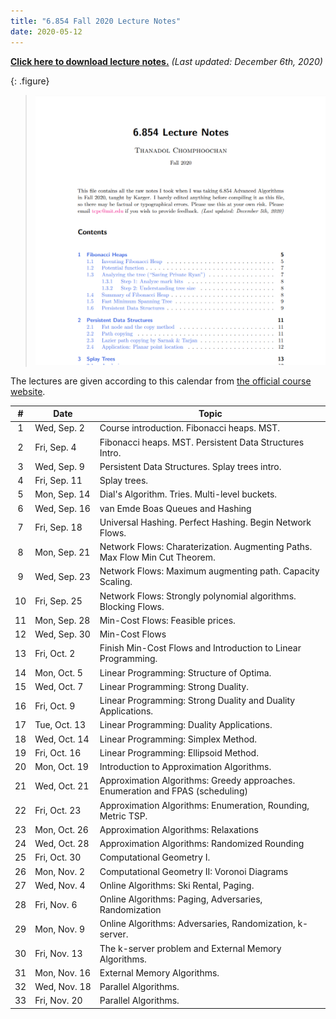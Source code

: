 ```yaml
---
title: "6.854 Fall 2020 Lecture Notes"
date: 2020-05-12
---
```


[**Click here to download lecture notes.**][lecturenotes] _(Last updated: December 6th, 2020)_

{: .figure}
> ![](/project-files/6854-lectures-preview.png)
>

The lectures are given according to this calendar from [the official course website][courseweb].

[lecturenotes]:  /project-files/6854-lectures.pdf
[courseweb]: http://courses.csail.mit.edu/6.854/current/

| # | Date | Topic |
|:-:|--|--|
| 1 | Wed,&nbsp;Sep.&nbsp;2 | Course introduction. Fibonacci heaps. MST. |
| 2 | Fri,&nbsp;Sep.&nbsp;4 | Fibonacci heaps. MST. Persistent Data Structures Intro. |
| 3 | Wed,&nbsp;Sep.&nbsp;9 | Persistent Data Structures. Splay trees intro. |
| 4 | Fri,&nbsp;Sep.&nbsp;11 | Splay trees. |
| 5 | Mon,&nbsp;Sep.&nbsp;14 | Dial's Algorithm. Tries. Multi-level buckets. |
| 6 | Wed,&nbsp;Sep.&nbsp;16 | van Emde Boas Queues and Hashing |
| 7 | Fri,&nbsp;Sep.&nbsp;18 | Universal Hashing. Perfect Hashing. Begin Network Flows. |
| 8 | Mon,&nbsp;Sep.&nbsp;21 | Network Flows: Charaterization. Augmenting Paths. Max Flow Min Cut Theorem. |
| 9 | Wed,&nbsp;Sep.&nbsp;23 | Network Flows: Maximum augmenting path. Capacity Scaling. |
| 10 | Fri,&nbsp;Sep.&nbsp;25 | Network Flows: Strongly polynomial algorithms. Blocking Flows. |
| 11 | Mon,&nbsp;Sep.&nbsp;28 | Min-Cost Flows: Feasible prices. |
| 12 | Wed,&nbsp;Sep.&nbsp;30 | Min-Cost Flows |
| 13 | Fri,&nbsp;Oct.&nbsp;2 | Finish Min-Cost Flows and Introduction to Linear Programming. |
| 14 | Mon,&nbsp;Oct.&nbsp;5 | Linear Programming: Structure of Optima. |
| 15 | Wed,&nbsp;Oct.&nbsp;7 | Linear Programming: Strong Duality. |
| 16 | Fri,&nbsp;Oct.&nbsp;9 | Linear Programming: Strong Duality and Duality Applications. |
| 17 | Tue,&nbsp;Oct.&nbsp;13 | Linear Programming: Duality Applications. |
| 18 | Wed,&nbsp;Oct.&nbsp;14 | Linear Programming: Simplex Method. |
| 19 | Fri,&nbsp;Oct.&nbsp;16 | Linear Programming: Ellipsoid Method. |
| 20 | Mon,&nbsp;Oct.&nbsp;19 | Introduction to Approximation Algorithms. |
| 21 | Wed,&nbsp;Oct.&nbsp;21 | Approximation Algorithms: Greedy approaches. Enumeration and FPAS (scheduling) |
| 22 | Fri,&nbsp;Oct.&nbsp;23 | Approximation Algorithms: Enumeration, Rounding, Metric TSP. |
| 23 | Mon,&nbsp;Oct.&nbsp;26 | Approximation Algorithms: Relaxations |
| 24 | Wed,&nbsp;Oct.&nbsp;28 | Approximation Algorithms: Randomized Rounding |
| 25 | Fri,&nbsp;Oct.&nbsp;30 | Computational Geometry I. |
| 26 | Mon,&nbsp;Nov.&nbsp;2 | Computational Geometry II: Voronoi Diagrams |
| 27 | Wed,&nbsp;Nov.&nbsp;4 | Online Algorithms: Ski Rental, Paging. |
| 28 | Fri,&nbsp;Nov.&nbsp;6 | Online Algorithms: Paging, Adversaries, Randomization |
| 29 | Mon,&nbsp;Nov.&nbsp;9 | Online Algorithms: Adversaries, Randomization, k-server. |
| 30 | Fri,&nbsp;Nov.&nbsp;13 | The k-server problem and External Memory Algorithms. |
| 31 | Mon,&nbsp;Nov.&nbsp;16 | External Memory Algorithms. |
| 32 | Wed,&nbsp;Nov.&nbsp;18 | Parallel Algorithms. |
| 33 | Fri,&nbsp;Nov.&nbsp;20 | Parallel Algorithms. |
